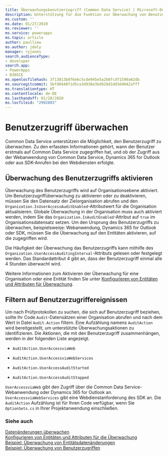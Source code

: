 ```yaml
---
title: Überwachungsbenutzerzugriff (Common Data Service) | Microsoft-Dokumente
description: Unterstützung für die Funktion zur Überwachung von Benutzerzugriffen einschließlich Benutzeidentifizierung, Zugriffsgeschwindigkeit und Clienttyp.
ms.custom: ''
ms.date: 01/27/2019
ms.reviewer: ''
ms.service: powerapps
ms.topic: article
author: paulliew
ms.author: jdaly
manager: ryjones
search.audienceType:
- developer
search.app:
- PowerApps
- D365CE
ms.openlocfilehash: 3f13813b0f6e6c5cde945e5a2b8fcdf1590a62db
ms.sourcegitcommit: 5bfd0448f1d5ca3d938e3bd928d1dd3d4042afff
ms.translationtype: HT
ms.contentlocale: de-DE
ms.lasthandoff: 01/28/2020
ms.locfileid: "2992803"
---
```

# <a name="audit-user-access"></a>Benutzerzugriff überwachen

Common Data Service unterstützen die Möglichkeit, den Benutzerzugriff zu überwachen. Zu den erfassten Informationen gehört, wann der Benutzer erstmals auf Common Data Service zugegriffen hat, und ob der Zugriff aus der Webanwendung von Common Data Service, Dynamics 365 for Outlook oder aus SDK-Anrufen bei den Webdiensten erfolgte.  
  
## <a name="enable-user-access-auditing"></a>Überwachung des Benutzerzugriffs aktivieren  
 Überwachung des Benutzerzugriffs wird auf Organisationsebene aktiviert. Um Benutzerzugriffüberwachung zu aktivieren oder zu deaktivieren, müssen Sie den Datensatz der Zielorganisation abrufen und den `Organization.IsUserAccessAuditEnabled`-Attributwert für die Organisation aktualisieren. Globale Überwachung in der Organisation muss auch aktiviert werden, indem Sie das `Organization.IsAuditEnabled`-Attribut auf `true` im Organisationsdatensatz setzen. Um den Ursprung des Benutzerzugriffs zu überwachen, beispielsweise: Webanwendung, Dynamics 365 for Outlook oder SDK, müssen Sie die Überwachung auf den Entitäten aktivieren, auf die zugegriffen wird.  
  
 Die Häufigkeit der Überwachung das Benutzerzugriffs kann mithilfe des `Organization.UserAccessAuditingInterval`-Attributs gelesen oder festgelegt werden. Das Standardattribut 4 gibt an, dass der Benutzerzugriff einmal alle 4 Stunden überwacht wird.  
  
 Weitere Informationen zum Aktivieren der Überwachung für eine Organisation oder eine Entität finden Sie unter [Konfigurieren von Entitäten und Attributen für Überwachung](configure-entities-attributes-auditing.md).  
  
## <a name="filter-on-user-access-events"></a>Filtern auf Benutzerzugriffereignissen  
 Um nach Prüfprotokollen zu suchen, die sich auf Benutzerzugriff beziehen, sollte Ihr Code `Audit`-Datensätzen einer Organisation abrufen und nach dem Wert in Datei `Audit.Action` filtern. Eine Aufzählung namens `AuditAction` wird bereitgestellt, um unterstützte Überwachungsaktionen zu identifizieren. Die Aktionen, die mit den Benutzerzugriff zusammenhängen, werden in der folgenden Liste angezeigt.  
  
-   `AuditAction.UserAccessviaWeb`  
  
-   `AuditAction.UserAccessviaWebServices`  
  
-   `AuditAction.UserAccessAuditStarted`  
  
-   `AuditAction.UserAccessAuditStopped`  
  
 `UserAccessviaWeb` gibt den Zugriff über die Common Data Service-Webanwendung oder Dynamics 365 for Outlook an. `UserAccessviaWebServices` gibt eine Webdienstanforderung des SDK an. Die `AuditAction` Aufzählung ist für Ihren Code verfügbar, wenn Sie `OptionSets.cs` in Ihrer Projektanwendung einschließen.  
  
### <a name="see-also"></a>Siehe auch  
 [Datenänderungen überwachen](/powerapps/developer/common-data-service/auditing-overview)   
 [Konfigurieren von Entitäten und Attributen für die Überwachung](/powerapps/developer/common-data-service/configure-entities-attributes-auditing)     
 [Beispiel: Überwachung von Entitätsdatenänderungen](/powerapps/developer/common-data-service/org-service/samples/audit-entity-data-changes)   
 [Beispiel: Überwachung von Benutzerzugriffen](/powerapps/developer/common-data-service/org-service/samples/audit-user-access)
